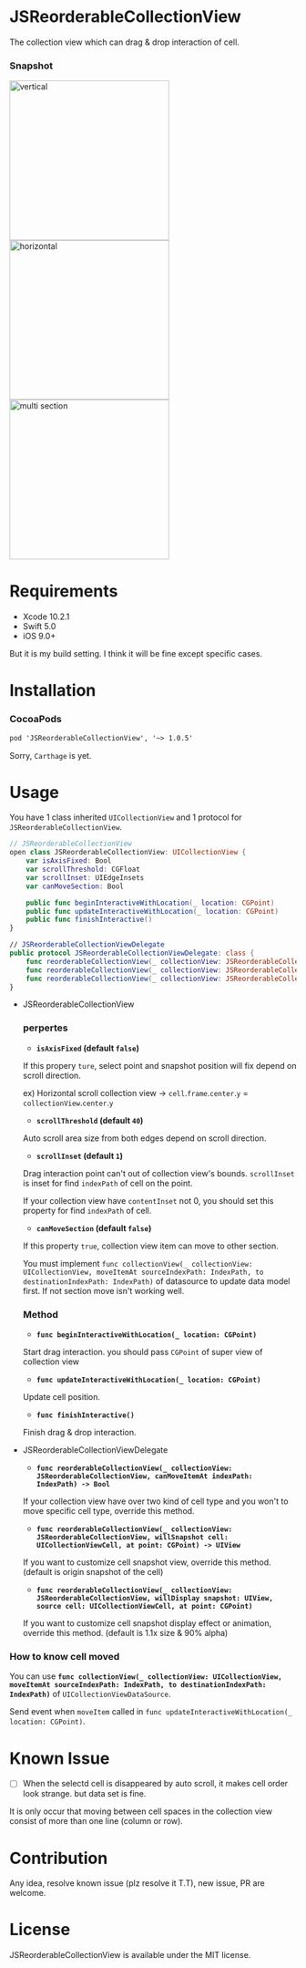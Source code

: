 # JSReorderableCollectionView
The collection view which can drag & drop interaction of cell.

### Snapshot
<div>
  <img width="280" src="./Snapshot/vertical.gif" alt="vertical">
  <img width="280" src="./Snapshot/horizontal.gif" alt="horizontal">
  <img width="280" src="./Snapshot/multi_section.gif" alt="multi section">
</div>

# Requirements
- Xcode 10.2.1
- Swift 5.0
- iOS 9.0+

But it is my build setting. I think it will be fine except specific cases.

# Installation
### CocoaPods
```md
pod 'JSReorderableCollectionView', '~> 1.0.5'
```
Sorry, `Carthage` is yet.


# Usage
You have 1 class inherited `UICollectionView` and 1 protocol for `JSReorderableCollectionView`.
```swift
// JSReorderableCollectionView
open class JSReorderableCollectionView: UICollectionView {
    var isAxisFixed: Bool
    var scrollThreshold: CGFloat
    var scrollInset: UIEdgeInsets
    var canMoveSection: Bool

    public func beginInteractiveWithLocation(_ location: CGPoint)
    public func updateInteractiveWithLocation(_ location: CGPoint)
    public func finishInteractive()
}

// JSReorderableCollectionViewDelegate
public protocol JSReorderableCollectionViewDelegate: class {
    func reorderableCollectionView(_ collectionView: JSReorderableCollectionView, canMoveItemAt indexPath: IndexPath) -> Bool
    func reorderableCollectionView(_ collectionView: JSReorderableCollectionView, willSnapshot cell: UICollectionViewCell, at point: CGPoint) -> UIView
    func reorderableCollectionView(_ collectionView: JSReorderableCollectionView, willAppear snapshot: UIView, source cell: UICollectionViewCell, at point: CGPoint)
}

```

- JSReorderableCollectionView

  ### perpertes
  - **`isAxisFixed` (default `false`)**

  If this propery `ture`, select point and snapshot position will fix depend on scroll direction.

  ex) Horizontal scroll collection view -> `cell`.`frame`.`center`.`y` = `collectionView`.`center`.`y`
    
  - **`scrollThreshold` (default `40`)**

  Auto scroll area size from both edges depend on scroll direction.
    
  - **`scrollInset` (default `1`)**

  Drag interaction point can't out of collection view's bounds. `scrollInset` is inset for find `indexPath` of cell on the point.

  If your collection view have `contentInset` not 0, you should set this property for find `indexPath` of cell.
    
  - **`canMoveSection` (default `false`)**
    
  If this property `true`, collection view item can move to other section.
    
  You must implement `func collectionView(_ collectionView: UICollectionView, moveItemAt sourceIndexPath: IndexPath, to destinationIndexPath: IndexPath)` of datasource to update data model first. If not section move isn't working well.
    
  ### Method  
  - **`func beginInteractiveWithLocation(_ location: CGPoint)`**

  Start drag interaction. you should pass `CGPoint` of super view of collection view
    
  - **`func updateInteractiveWithLocation(_ location: CGPoint)`**

  Update cell position.
    
  - **`func finishInteractive()`**

  Finish drag & drop interaction.
    
- JSReorderableCollectionViewDelegate
  
  - **`func reorderableCollectionView(_ collectionView: JSReorderableCollectionView, canMoveItemAt indexPath: IndexPath) -> Bool`**

  If your collection view have over two kind of cell type and you won't to move specific cell type, override this method.
    
  - **`func reorderableCollectionView(_ collectionView: JSReorderableCollectionView, willSnapshot cell: UICollectionViewCell, at point: CGPoint) -> UIView`**

  If you want to customize cell snapshot view, override this method. (default is origin snapshot of the cell)
    
  - **`func reorderableCollectionView(_ collectionView: JSReorderableCollectionView, willDisplay snapshot: UIView, source cell: UICollectionViewCell, at point: CGPoint)`**

  If you want to customize cell snapshot display effect or animation, override this method. (default is 1.1x size & 90% alpha)

### How to know cell moved
You can use **`func collectionView(_ collectionView: UICollectionView, moveItemAt sourceIndexPath: IndexPath, to destinationIndexPath: IndexPath)`** of `UICollectionViewDataSource`.

Send event when `moveItem` called in `func updateInteractiveWithLocation(_ location: CGPoint)`.

# Known Issue
- [ ] When the selectd cell is disappeared by auto scroll, it makes cell order look strange. but data set is fine.

It is only occur that moving between cell spaces in the collection view consist of more than one line (column or row).

# Contribution
Any idea, resolve known issue (plz resolve it T.T), new issue, PR are welcome.

# License
JSReorderableCollectionView is available under the MIT license.


